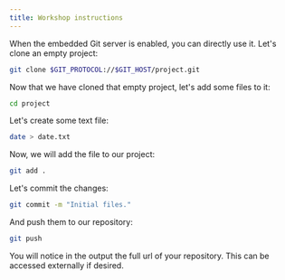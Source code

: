 ```yaml
---
title: Workshop instructions
---
```


When the embedded Git server is enabled, you can directly use it. Let's clone
an empty project:

```bash
git clone $GIT_PROTOCOL://$GIT_HOST/project.git
```

Now that we have cloned that empty project, let's add some files to it:

```bash
cd project
```

Let's create some text file:

```bash
date > date.txt
```

Now, we will add the file to our project:

```bash
git add .
```

Let's commit the changes:

```bash
git commit -m "Initial files."
```

And push them to our repository:

```bash
git push
```

You will notice in the output the full url of your repository. This can be accessed
externally if desired.
